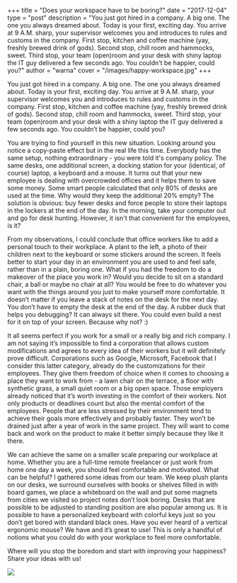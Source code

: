 +++
title = "Does your workspace have to be boring?"
date = "2017-12-04"
type = "post"
description = "You just got hired in a company. A big one. The one you always dreamed about. Today is your first, exciting day. You arrive at 9 A.M. sharp, your supervisor welcomes you and introduces to rules and customs in the company. First stop, kitchen and coffee machine (yay, freshly brewed drink of gods). Second stop, chill room and hammocks, sweet. Third stop, your team (open)room and your desk with shiny laptop the IT guy delivered a few seconds ago. You couldn’t be happier, could you?"
author = "warna"
cover = "/images/happy-workspace.jpg"
+++

You just got hired in a company. A big one. The one you always dreamed about. Today is your first, exciting day. You arrive at 9 A.M. sharp, your supervisor welcomes you and introduces to rules and customs in the company. First stop, kitchen and coffee machine (yay, freshly brewed drink of gods). Second stop, chill room and hammocks, sweet. Third stop, your team (open)room and your desk with a shiny laptop the IT guy delivered a few seconds ago. You couldn’t be happier, could you?

You are trying to find yourself in this new situation. Looking around you notice a copy-paste effect but in the real life this time. Everybody has the same setup, nothing extraordinary - you were told it's company policy. The same desks, one additional screen, a docking station for your (identical, of course) laptop, a keyboard and a mouse. It turns out that your new employee is dealing with overcrowded offices and it helps them to save some money. Some smart people calculated that only 80% of desks are used at the time. Why would they keep the additional 20% empty? The solution is obvious: buy fewer desks and force people to store their laptops in the lockers at the end of the day. In the morning, take your computer out and go for desk hunting. However, it isn't that convenient for the employees, is it?

From my observations, I could conclude that office workers like to add a personal touch to their workplace. A plant to the left, a photo of their children next to the keyboard or some stickers around the screen. It feels better to start your day in an environment you are used to and feel safe, rather than in a plain, boring one. What if you had the freedom to do a makeover of the place you work in? Would you decide to sit on a standard chair, a ball or maybe no chair at all? You would be free to do whatever you want with the things around you just to make yourself more comfortable. It doesn’t matter if you leave a stack of notes on the desk for the next day. You don’t have to empty the desk at the end of the day. A rubber duck that helps you debugging? It can always sit there. You could even build a nest for it on top of your screen. Because why not? :)

It all seems perfect if you work for a small or a really big and rich company. I am not saying it’s impossible to find a corporation that allows custom modifications and agrees to every idea of their workers but it will definitely prove difficult. Corporations such as Google, Microsoft, Facebook that I consider this latter category, already do the customizations for their employees. They give them freedom of choice when it comes to choosing a place they want to work from - a lawn chair on the terrace, a floor with synthetic grass, a small quiet room or a big open space. Those employers already noticed that it’s worth investing in the comfort of their workers. Not only products or deadlines count but also the mental comfort of the employees. People that are less stressed by their environment tend to achieve their goals more effectively and probably faster. They won’t be drained just after a year of work in the same project. They will want to come back and work on the product to make it better simply because they like it there.

We can achieve the same on a smaller scale preparing our workplace at home. Whether you are a full-time remote freelancer or just work from home one day a week, you should feel comfortable and motivated. What can be helpful? I gathered some ideas from our team. We keep plush plants on our desks, we surround ourselves with books or shelves filled in with board games, we place a whiteboard on the wall and put some magnets from cities we visited so project notes don’t look boring. Desks that are possible to be adjusted to standing position are also popular among us. It is possible to have a personalized keyboard with colorful keys just so you don’t get bored with standard black ones. Have you ever heard of a vertical ergonomic mouse? We have and it’s great to use! This is only a handful of notions what you could do with your workplace to feel more comfortable.

Where will you stop the boredom and start with improving your happiness? Share your ideas with us!

![](/images/post-happy-workspace/happyteam-workspaces.jpg)
